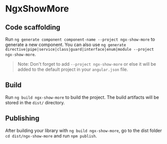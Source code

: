 # NgxShowMore

## Code scaffolding

Run `ng generate component component-name --project ngx-show-more` to generate a new component. You can also use `ng generate directive|pipe|service|class|guard|interface|enum|module --project ngx-show-more`.

> Note: Don't forget to add `--project ngx-show-more` or else it will be added to the default project in your `angular.json` file.

## Build

Run `ng build ngx-show-more` to build the project. The build artifacts will be stored in the `dist/` directory.

## Publishing

After building your library with `ng build ngx-show-more`, go to the dist folder `cd dist/ngx-show-more` and run `npm publish`.
